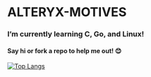 # ALTERYX-MOTIVES

### I’m currently learning C, Go, and Linux!

#### Say hi or fork a repo to help me out! 😊


[![Top Langs](https://github-readme-stats.vercel.app/api/top-langs/?username=alteryx-motives&layout=compact&theme=gruvbox)](https://github.com/anuraghazra/github-readme-stats)
